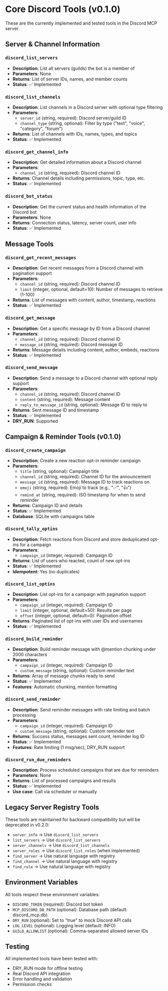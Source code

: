 # Core Discord Tools (v0.1.0)

These are the currently implemented and tested tools in the Discord MCP server.

## Server & Channel Information

### `discord_list_servers`
- **Description**: List all servers (guilds) the bot is a member of
- **Parameters**: None
- **Returns**: List of server IDs, names, and member counts
- **Status**: ✅ Implemented

### `discord_list_channels`
- **Description**: List channels in a Discord server with optional type filtering
- **Parameters**:
  - `server_id` (string, required): Discord server/guild ID
  - `channel_type` (string, optional): Filter by type ("text", "voice", "category", "forum")
- **Returns**: List of channels with IDs, names, types, and topics
- **Status**: ✅ Implemented

### `discord_get_channel_info`
- **Description**: Get detailed information about a Discord channel
- **Parameters**:
  - `channel_id` (string, required): Discord channel ID
- **Returns**: Channel details including permissions, topic, type, etc.
- **Status**: ✅ Implemented

### `discord_bot_status`
- **Description**: Get the current status and health information of the Discord bot
- **Parameters**: None
- **Returns**: Connection status, latency, server count, user info
- **Status**: ✅ Implemented

## Message Tools

### `discord_get_recent_messages`
- **Description**: Get recent messages from a Discord channel with pagination support
- **Parameters**:
  - `channel_id` (string, required): Discord channel ID
  - `limit` (integer, optional, default=10): Number of messages to retrieve (1-100)
- **Returns**: List of messages with content, author, timestamp, reactions
- **Status**: ✅ Implemented

### `discord_get_message`
- **Description**: Get a specific message by ID from a Discord channel
- **Parameters**:
  - `channel_id` (string, required): Discord channel ID
  - `message_id` (string, required): Discord message ID
- **Returns**: Message details including content, author, embeds, reactions
- **Status**: ✅ Implemented

### `discord_send_message`
- **Description**: Send a message to a Discord channel with optional reply support
- **Parameters**:
  - `channel_id` (string, required): Discord channel ID
  - `content` (string, required): Message content
  - `reply_to_message_id` (string, optional): Message ID to reply to
- **Returns**: Sent message ID and timestamp
- **Status**: ✅ Implemented
- **DRY_RUN**: Supported

## Campaign & Reminder Tools (v0.1.0)

### `discord_create_campaign`
- **Description**: Create a new reaction opt-in reminder campaign
- **Parameters**:
  - `title` (string, optional): Campaign title
  - `channel_id` (string, required): Channel ID for the announcement
  - `message_id` (string, required): Message ID to track reactions on
  - `emoji` (string, required): Emoji to track (e.g., "✅", "👍")
  - `remind_at` (string, required): ISO timestamp for when to send reminder
- **Returns**: Campaign ID and details
- **Status**: ✅ Implemented
- **Database**: SQLite with campaigns table

### `discord_tally_optins`
- **Description**: Fetch reactions from Discord and store deduplicated opt-ins for a campaign
- **Parameters**:
  - `campaign_id` (integer, required): Campaign ID
- **Returns**: List of users who reacted, count of new opt-ins
- **Status**: ✅ Implemented
- **Idempotent**: Yes (no duplicates)

### `discord_list_optins`
- **Description**: List opt-ins for a campaign with pagination support
- **Parameters**:
  - `campaign_id` (integer, required): Campaign ID
  - `limit` (integer, optional, default=50): Results per page
  - `offset` (integer, optional, default=0): Pagination offset
- **Returns**: Paginated list of opt-ins with user IDs and usernames
- **Status**: ✅ Implemented

### `discord_build_reminder`
- **Description**: Build reminder message with @mention chunking under 2000 characters
- **Parameters**:
  - `campaign_id` (integer, required): Campaign ID
  - `custom_message` (string, optional): Custom reminder text
- **Returns**: Array of message chunks ready to send
- **Status**: ✅ Implemented
- **Features**: Automatic chunking, mention formatting

### `discord_send_reminder`
- **Description**: Send reminder messages with rate limiting and batch processing
- **Parameters**:
  - `campaign_id` (integer, required): Campaign ID
  - `custom_message` (string, optional): Custom reminder text
- **Returns**: Success status, messages sent count, reminder log ID
- **Status**: ✅ Implemented
- **Features**: Rate limiting (1 msg/sec), DRY_RUN support

### `discord_run_due_reminders`
- **Description**: Process scheduled campaigns that are due for reminders
- **Parameters**: None
- **Returns**: List of processed campaigns and results
- **Status**: ✅ Implemented
- **Use case**: Call via scheduler or manually

## Legacy Server Registry Tools

These tools are maintained for backward compatibility but will be deprecated in v0.2.0:

- `server_info` → Use `discord_list_servers`
- `list_servers` → Use `discord_list_servers`
- `server_channels` → Use `discord_list_channels`
- `server_roles` → Use `discord_list_roles` (when implemented)
- `find_server` → Use natural language with registry
- `find_channel` → Use natural language with registry
- `find_role` → Use natural language with registry

## Environment Variables

All tools respect these environment variables:

- `DISCORD_TOKEN` (required): Discord bot token
- `MCP_DISCORD_DB_PATH` (optional): Database path (default: discord_mcp.db)
- `DRY_RUN` (optional): Set to "true" to mock Discord API calls
- `LOG_LEVEL` (optional): Logging level (default: INFO)
- `GUILD_ALLOWLIST` (optional): Comma-separated allowed server IDs

## Testing

All implemented tools have been tested with:
- DRY_RUN mode for offline testing
- Real Discord API integration
- Error handling and validation
- Permission checks
